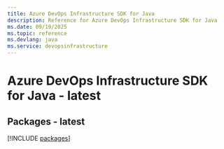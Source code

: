 ```yaml
---
title: Azure DevOps Infrastructure SDK for Java
description: Reference for Azure DevOps Infrastructure SDK for Java
ms.date: 09/19/2025
ms.topic: reference
ms.devlang: java
ms.service: devopsinfrastructure
---
```

# Azure DevOps Infrastructure SDK for Java - latest
## Packages - latest
[!INCLUDE [packages](devops-infrastructure-index.md)]